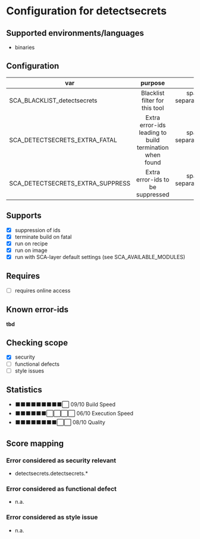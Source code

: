 # Configuration for detectsecrets

## Supported environments/languages

* binaries

## Configuration

| var | purpose | type | default |
| ------------- |:-------------:| -----:| -----:
| SCA_BLACKLIST_detectsecrets | Blacklist filter for this tool | space-separated-list | ""
| SCA_DETECTSECRETS_EXTRA_FATAL | Extra error-ids leading to build termination when found | space-separated-list | "":
| SCA_DETECTSECRETS_EXTRA_SUPPRESS | Extra error-ids to be suppressed | space-separated-list | ""

## Supports

- [x] suppression of ids
- [x] terminate build on fatal
- [x] run on recipe
- [x] run on image
- [x] run with SCA-layer default settings (see SCA_AVAILABLE_MODULES)

## Requires

- [ ] requires online access

## Known error-ids

__tbd__

## Checking scope

- [x] security
- [ ] functional defects
- [ ] style issues

## Statistics

 - ⬛⬛⬛⬛⬛⬛⬛⬛⬛⬜ 09/10 Build Speed
 - ⬛⬛⬛⬛⬛⬛⬜⬜⬜⬜ 06/10 Execution Speed
 - ⬛⬛⬛⬛⬛⬛⬛⬛⬜⬜ 08/10 Quality

## Score mapping

### Error considered as security relevant

* detectsecrets.detectsecrets.*

### Error considered as functional defect

* n.a.

### Error considered as style issue

* n.a.